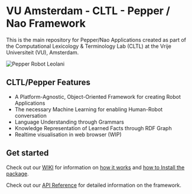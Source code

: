 # VU Amsterdam - CLTL - Pepper / Nao Framework

This is the main repository for Pepper/Nao Applications created as part of the Computational Lexicology & Terminology Lab (CLTL) at the Vrije Universiteit (VU), Amsterdam.

![Pepper Robot Leolani](https://github.com/cltl/pepper/blob/develop/docs/images/pepper.png)

## CLTL/Pepper Features
 - A Platform-Agnostic, Object-Oriented Framework for creating Robot Applications
 - The necessary Machine Learning for enabling Human-Robot conversation
 - Language Understanding through Grammars
 - Knowledge Representation of Learned Facts through RDF Graph
 - Realtime visualisation in web browser (WIP)

## Get started
Check out our [WIKI](https://github.com/cltl/pepper/wiki) for information on [how it works](https://github.com/cltl/pepper/wiki/How-it-works) and [how to Install the package](https://github.com/cltl/pepper/wiki/Installation).

Check out our [API Reference](https://cltl.github.io/pepper/) for detailed information on the framework.
